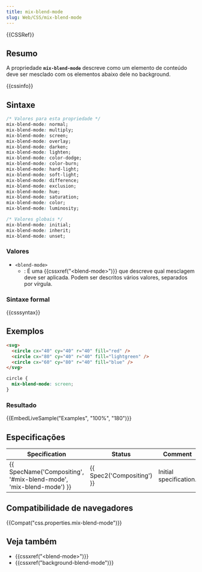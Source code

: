 ```yaml
---
title: mix-blend-mode
slug: Web/CSS/mix-blend-mode
---
```


{{CSSRef}}

## Resumo

A propriedade **`mix-blend-mode`** descreve como um elemento de conteúdo deve ser mesclado com os elementos abaixo dele no background.

{{cssinfo}}

## Sintaxe

```css
/* Valores para esta propriedade */
mix-blend-mode: normal;
mix-blend-mode: multiply;
mix-blend-mode: screen;
mix-blend-mode: overlay;
mix-blend-mode: darken;
mix-blend-mode: lighten;
mix-blend-mode: color-dodge;
mix-blend-mode: color-burn;
mix-blend-mode: hard-light;
mix-blend-mode: soft-light;
mix-blend-mode: difference;
mix-blend-mode: exclusion;
mix-blend-mode: hue;
mix-blend-mode: saturation;
mix-blend-mode: color;
mix-blend-mode: luminosity;

/* Valores globais */
mix-blend-mode: initial;
mix-blend-mode: inherit;
mix-blend-mode: unset;
```

### Valores

- `<blend-mode>`
  - : É uma {{cssxref("&lt;blend-mode&gt;")}} que descreve qual mesclagem deve ser aplicada. Podem ser descritos vários valores, separados por vírgula.

### Sintaxe formal

{{csssyntax}}

## Exemplos

```html
<svg>
  <circle cx="40" cy="40" r="40" fill="red" />
  <circle cx="80" cy="40" r="40" fill="lightgreen" />
  <circle cx="60" cy="80" r="40" fill="blue" />
</svg>
```

```css
circle {
  mix-blend-mode: screen;
}
```

### Resultado

{{EmbedLiveSample("Examples", "100%", "180")}}

## Especificações

| Specification                                                      | Status                     | Comment                |
| ------------------------------------------------------------------ | -------------------------- | ---------------------- |
| {{ SpecName('Compositing', '#mix-blend-mode', 'mix-blend-mode') }} | {{ Spec2('Compositing') }} | Initial specification. |

## Compatibilidade de navegadores

{{Compat("css.properties.mix-blend-mode")}}

## Veja também

- {{cssxref("&lt;blend-mode&gt;")}}
- {{cssxref("background-blend-mode")}}
